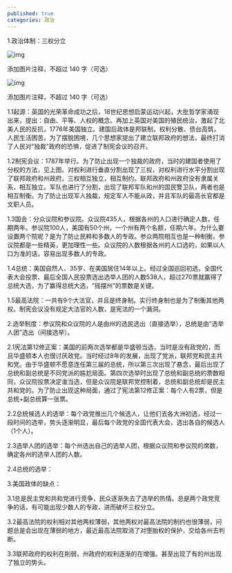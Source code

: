 ```yaml
---
published: true
categories: 政治
---
```

1.政治体制：三权分立

![img](https://pica.zhimg.com/80/v2-ffaee6084b7c74b99d8de1d9905c7a64_720w.png?source=d16d100b)





添加图片注释，不超过 140 字（可选）

![img](https://picx.zhimg.com/80/v2-07e382c06e268cac6baa3aeeb2d2f867_720w.png?source=d16d100b)





添加图片注释，不超过 140 字（可选）

1.1起源：英国的光荣革命成功之后，18世纪思想启蒙运动兴起，大批哲学家涌现出来，提出：自由、平等、人权的概念。再加上英国对美国的殖民统治，激起了北美人民的反抗，1776年美国独立。建国后政体是邦联制，权利分散、债台高筑，人民生活困苦。为了摆脱困境，几个思想家提出了建立联邦政府的想法，最终打消了人民对“独裁”政府的恐惧，促进了制宪会议的召开。

1.2制宪会议：1787年举行。为了防止出现一个独裁的政府，当时的建国者使用了分权的方法，见上图。对权利进行垂直分割出现了三权，对权利进行水平分割出现了联邦政府和州政府。三权相互独立，相互制约。联邦政府和州政府没有隶属关系，相互独立。军队也进行了分割，出现了联邦军队和州的国民警卫队，两者也是相互制衡。为了防止出现军人独裁，规定军人不能从政，并且军队的最高长官都是文职人员。

1.3国会：分众议院和参议院。众议院435人，根据各州的人口进行确定人数，任期两年。参议院100人，美国有50个州，一个州有两个名额，任期六年。为什么要设置两个院呢？是为了防止民粹和多数人的专政。参众两院相互也是一种制衡。参议院都是一些精英，更加理性一些。众议院的人数根据各州的人口选的，如果以人口为准的话，容易出现多数人的专政。

1.4总统：美国自然人、35岁、在美国居住14年以上。经过全国巡回初选，全国代表大会投票、最后全国人民投票选出选举人团的人数538人，超过270票就赢得了总统大选，为了赢得总统大选，“摇摆州”的票数是关键。

1.5最高法院：一共有9个大法官，并且是终身制。实行终身制也是为了制衡其他两权。制宪会议没有规定大法官的人数，是宪法的一个漏洞。

2.选举制度：参议院和众议院的人是由州的选民选出（直接选举），总统是由“选举人团”选出（间接选举）。

2.1宪法第12修正案：美国的前两次选举都是华盛顿当选，当时是没有政党的，而且华盛顿本人也很讨厌政党。当时经过8年的发展，出现了党派，联邦党和民主共和党。由于华盛顿不愿意连任第三届的总统，所以第三次出现了悬念，最后出现了总统和副总统是不同党派的尴尬局面。第四次选举时出现了总统和副总统的票数相同，众议院投票决定谁当选，但是众议院是联邦党控制着，总统和副总统却是民主共和党的。为了防止出现这种局面，通过了宪法第12修正案：每个人有2票，但是总统+副总统算一张票。

2.2总统候选人的选举：每个政党推出几个候选人，让他们去各大洲初选，经过一段时间的选举，势头逐渐明显，最后每个政党的全国代表大会，选出各自的候选人（1个人）。

2.3选举人团的选举：每个州选出自己的选举人团，根据众议院和参议院的席数，确定各州的选举人团的人数。

2.4总统的选举：

3.美国政体的缺点：

3.1总是民主党和共和党进行竞争，民众逐渐失去了选举的热情。总是两个政党竞争的话，有可能出现少数人的专政，进而破坏三权分立。

3.2最高法院的权利相对其他两权薄弱，其他两权对最高法院的制约也很薄弱，问题总是会出现在薄弱的地方，最近最高法院取消了对堕胎权的保护，交给各州去判断。

3.3联邦政府的权利在削弱，州政府的权利逐渐的在增强。甚至出现了有的州出现了独立的势头。